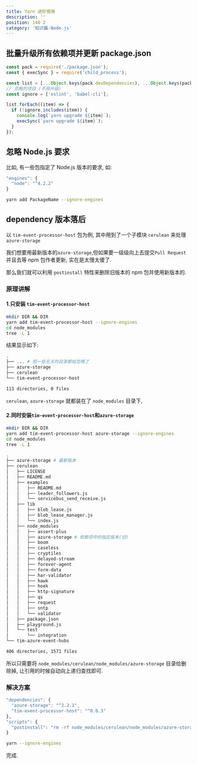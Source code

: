 ```yaml
---
title: Yarn 进阶使用
description: ''
position: 140 2
category: '知识篇-Node.js'
---
```


## 批量升级所有依赖项并更新 package.json

```js
const pack = require('./package.json');
const { execSync } = require('child_process');

const list = [...Object.keys(pack.devDependencies), ...Object.keys(pack.dependencies)];
// 忽略的项目 (不用升级)
const ignore = ['eslint', 'babel-cli'];

list.forEach((item) => {
  if (!ignore.includes(item)) {
    console.log(`yarn upgrade ${item}`);
    execSync(`yarn upgrade ${item}`);
  }
});
```

## 忽略 Node.js 要求

比如, 有一些包指定了 Node.js 版本的要求, 如:

```js
"engines": {
  "node": "^4.2.2"
}
```

```bash
yarn add PackageName --ignore-engines
```

<adsbygoogle></adsbygoogle>

## dependency 版本落后

以 `tim-event-processor-host` 包为例, 其中用到了一个子模块 `cerulean` 来处理 `azure-storage`

我们想要用最新版本的`azure-storage`,但如果要一级级向上去提交`Pull Request`并且去等 npm 包作者更新, 实在是太慢太傻了.

那么我们就可以利用 `postinstall` 特性来删除旧版本的 npm 包并使用新版本的.

### 原理讲解

#### 1.只安装 `tim-event-processor-host`

```bash
mkdir DIR && DIR
yarn add tim-event-processor-host --ignore-engines
cd node_modules
tree -L 1
```

结果显示如下:

```bash
.
├── ... # 把一些无关的目录都给忽略了
├── azure-storage
├── cerulean
└── tim-event-processor-host

113 directories, 0 files
```

`cerulean`, `azure-storage` 就都装在了 `node_modules` 目录下,

#### 2.同时安装`tim-event-processor-host`和`azure-storage`

```bash
mkdir DIR && DIR
yarn add tim-event-processor-host azure-storage --ignore-engines
cd node_modules
tree -L 1
```

```bash
.
├── azure-storage # 最新版本
├── cerulean
│   ├── LICENSE
│   ├── README.md
│   ├── examples
│   │   ├── README.md
│   │   ├── leader_followers.js
│   │   └── servicebus_send_receive.js
│   ├── lib
│   │   ├── blob_lease.js
│   │   ├── blob_lease_manager.js
│   │   └── index.js
│   ├── node_modules
│   │   ├── assert-plus
│   │   ├── azure-storage # 依赖项中的指定版本(旧)
│   │   ├── boom
│   │   ├── caseless
│   │   ├── cryptiles
│   │   ├── delayed-stream
│   │   ├── forever-agent
│   │   ├── form-data
│   │   ├── har-validator
│   │   ├── hawk
│   │   ├── hoek
│   │   ├── http-signature
│   │   ├── qs
│   │   ├── request
│   │   ├── sntp
│   │   └── validator
│   ├── package.json
│   ├── playground.js
│   └── test
│       └── integration
└── tim-azure-event-hubs

406 directories, 1571 files
```

所以只需要将 `node_modules/cerulean/node_modules/azure-storage` 目录给删除掉, 让引用的时候自动向上递归查找即可.

### 解决方案

```js
"dependencies": {
  "azure-storage": "^2.2.1",
  "tim-event-processor-host": "^0.0.3"
},
"scripts": {
  "postinstall": "rm -rf node_modules/cerulean/node_modules/azure-storage"
}
```

```bash
yarn --ignore-engines
```

完成.
